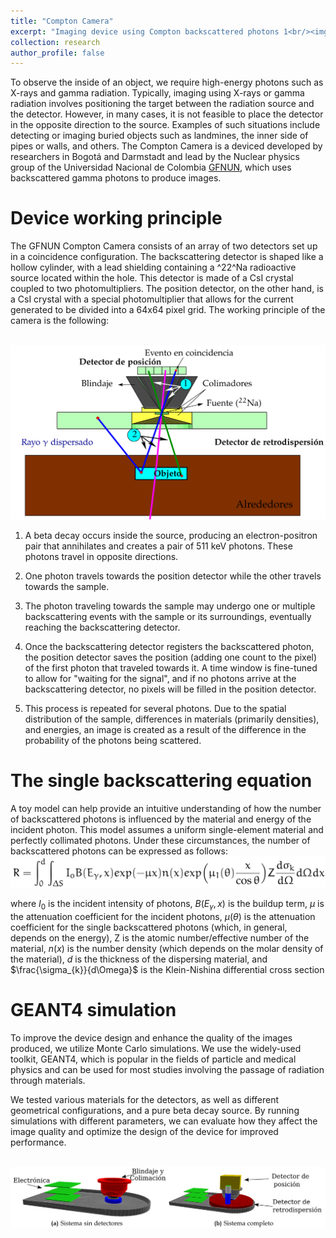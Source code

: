 ```yaml
---
title: "Compton Camera"
excerpt: "Imaging device using Compton backscattered photons 1<br/><img src='/images/research/g4.png'>"
collection: research
author_profile: false
---
```


To observe the inside of an object, we require high-energy photons such as X-rays and gamma radiation. Typically, imaging using X-rays or gamma radiation involves positioning the target between the radiation source and the detector. However, in many cases, it is not feasible to place the detector in the opposite direction to the source. Examples of such situations include detecting or imaging buried objects such as landmines, the inner side of pipes or walls, and others. The Compton Camera is a deviced developed by researchers in Bogotá and Darmstadt and lead by the Nuclear physics group of the Universidad Nacional de Colombia [GFNUN](http://gfnun.unal.edu.co), which uses backscattered gamma photons to produce images.

Device working principle
======
The GFNUN Compton Camera consists of an array of two detectors set up in a coincidence configuration. The backscattering detector is shaped like a hollow cylinder, with a lead shielding containing a ^22^Na radioactive source located within the hole. This detector is made of a CsI crystal coupled to two photomultipliers. The position detector, on the other hand, is a CsI crystal with a special photomultiplier that allows for the current generated to be divided into a 64x64 pixel grid. The working principle of the camera is the following:

<br/><img src='/images/research/compton/setup.png'>

1. A beta decay occurs inside the source, producing an electron-positron pair that annihilates and creates a pair of 511 keV photons. These photons travel in opposite directions.

2. One photon travels towards the position detector while the other travels towards the sample.

3. The photon traveling towards the sample may undergo one or multiple backscattering events with the sample or its surroundings, eventually reaching the backscattering detector.

4. Once the backscattering detector registers the backscattered photon, the position detector saves the position (adding one count to the pixel) of the first photon that traveled towards it. A time window is fine-tuned to allow for "waiting for the signal", and if no photons arrive at the backscattering detector, no pixels will be filled in the position detector.

5. This process is repeated for several photons. Due to the spatial distribution of the sample, differences in materials (primarily densities), and energies, an image is created as a result of the difference in the probability of the photons being scattered.

The single backscattering equation
======
A toy model can help provide an intuitive understanding of how the number of backscattered photons is influenced by the material and energy of the incident photon. This model assumes a uniform single-element material and perfectly collimated photons. Under these circumstances, the number of backscattered photons can be expressed as follows:
<br/><img src='/images/research/compton/eq1.png'>

where $I_{0}$ is the incident intensity of photons, $B(E_{\gamma},x)$ is the buildup term, $\mu$ is the attenuation coefficient for the incident photons, $\mu(\theta)$ is the attenuation coefficient for the single backscattered photons (which, in general, depends on the energy), Z is the atomic number/effective number of the material, $n(x)$ is the number density (which depends on the molar density of the material), $d$ is the thickness of the dispersing material, and $\frac{\sigma_{k}}{d\Omega}$ is the Klein-Nishina differential cross section


GEANT4 simulation
======
To improve the device design and enhance the quality of the images produced, we utilize Monte Carlo simulations. We use the widely-used toolkit, GEANT4, which is popular in the fields of particle and medical physics and can be used for most studies involving the passage of radiation through materials.

We tested various materials for the detectors, as well as different geometrical configurations, and a pure beta decay source. By running simulations with different parameters, we can evaluate how they affect the image quality and optimize the design of the device for improved performance.

<br/><img src='/images/research/compton/simcam.png'>
